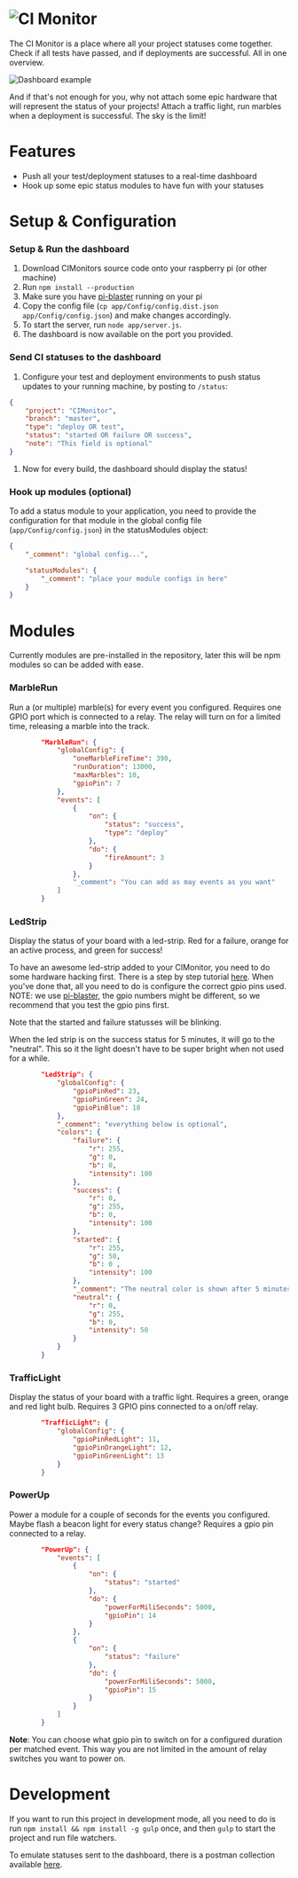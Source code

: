 ![CI Monitor](https://cloud.githubusercontent.com/assets/6495166/14582332/071b3286-0402-11e6-9104-144f5e150189.png)
===

The CI Monitor is a place where all your project statuses come together.
Check if all tests have passed, and if deployments are successful. All
in one overview.

![Dashboard example](https://cloud.githubusercontent.com/assets/6495166/14587781/7bbef534-04b9-11e6-9835-e85f0a05efa8.png)

And if that's not enough for you, why not attach some epic hardware
that will represent the status of your projects! Attach a traffic
light, run marbles when a deployment is successful. The sky is the
limit!

# Features

* Push all your test/deployment statuses to a real-time dashboard
* Hook up some epic status modules to have fun with your statuses

# Setup & Configuration

### Setup & Run the dashboard

1. Download CIMonitors source code onto your raspberry pi (or other
   machine)
1. Run `npm install --production`
1. Make sure you have [pi-blaster](https://github.com/sarfata/pi-blaster) running on your pi
1. Copy the config file (`cp app/Config/config.dist.json
    app/Config/config.json`) and make changes accordingly.
1. To start the server, run `node app/server.js`.
1. The dashboard is now available on the port you provided.

### Send CI statuses to the dashboard

1. Configure your test and deployment environments to push status
   updates to your running machine, by posting to `/status`:
```json
{
    "project": "CIMonitor",
    "branch": "master",
    "type": "deploy OR test",
    "status": "started OR failure OR success",
    "note": "This field is optional"
}
```
1. Now for every build, the dashboard should display the status!

### Hook up modules (optional)

To add a status module to your application, you need to provide the
configuration for that module in the global config file
(`app/Config/config.json`) in the statusModules object:

```json
{
    "_comment": "global config...",

    "statusModules": {
        "_comment": "place your module configs in here"
    }
}
```

# Modules

Currently modules are pre-installed in the repository, later this will be npm modules so can be added with ease.

### MarbleRun

Run a (or multiple) marble(s) for every event you configured. Requires one GPIO port which is connected to a relay.
The relay will turn on for a limited time, releasing a marble into the track.

```json
        "MarbleRun": {
            "globalConfig": {
                "oneMarbleFireTime": 390,
                "runDuration": 13000,
                "maxMarbles": 10,
                "gpioPin": 7
            },
            "events": [
                {
                    "on": {
                        "status": "success",
                        "type": "deploy"
                    },
                    "do": {
                        "fireAmount": 3
                    }
                },
                "_comment": "You can add as may events as you want"
            ]
        }
```

### LedStrip

Display the status of your board with a led-strip. Red for a failure, orange for an active process, and green for
success!

To have an awesome led-strip added to your CIMonitor, you need to do some hardware hacking first. There is a step
by step tutorial [here](http://popoklopsi.github.io/RaspberryPi-LedStrip/#!/). When you've done that, all you need
to do is configure the correct gpio pins used. NOTE: we use [pi-blaster](https://github.com/sarfata/pi-blaster),
the gpio numbers might be different, so we recommend that you test the gpio pins first.

Note that the started and failure statusses will be blinking.

When the led strip is on the success status for 5 minutes,
it will go to the "neutral". This so it the light doesn't have to be super bright when not used for a while.

```json
        "LedStrip": {
            "globalConfig": {
                "gpioPinRed": 23,
                "gpioPinGreen": 24,
                "gpioPinBlue": 18
            },
            "_comment": "everything below is optional",
            "colors": {
                "failure": {
                    "r": 255,
                    "g": 0,
                    "b": 0,
                    "intensity": 100
                },
                "success": {
                    "r": 0,
                    "g": 255,
                    "b": 0,
                    "intensity": 100
                },
                "started": {
                    "r": 255,
                    "g": 50,
                    "b": 0 ,
                    "intensity": 100
                },
                "_comment": "The neutral color is shown after 5 minutes of success",
                "neutral": {
                    "r": 0,
                    "g": 255,
                    "b": 0,
                    "intensity": 50
                }
            }
        }
```

### TrafficLight

Display the status of your board with a traffic light. Requires a green, orange and red light bulb. Requires 3 GPIO
pins connected to a on/off relay.

```json
        "TrafficLight": {
            "globalConfig": {
                "gpioPinRedLight": 11,
                "gpioPinOrangeLight": 12,
                "gpioPinGreenLight": 13
            }
        }
```

### PowerUp

Power a module for a couple of seconds for the events you configured. Maybe flash a beacon light for every status
change? Requires a gpio pin connected to a relay.

```json
        "PowerUp": {
            "events": [
                {
                    "on": {
                        "status": "started"
                    },
                    "do": {
                        "powerForMiliSeconds": 5000,
                        "gpioPin": 14
                    }
                },
                {
                    "on": {
                        "status": "failure"
                    },
                    "do": {
                        "powerForMiliSeconds": 5000,
                        "gpioPin": 15
                    }
                }
            ]
        }
```

**Note**: You can choose what gpio pin to switch on for a configured duration per matched event. This way you are
not limited in the amount of relay switches you want to power on.

# Development

If you want to run this project in development mode, all you need to do
is run `npm install && npm install -g gulp` once, and then `gulp` to
start the project and run file watchers.

To emulate statuses sent to the dashboard, there is a postman collection
available [here](https://www.getpostman.com/collections/773cb5cad1199fd0149d).
